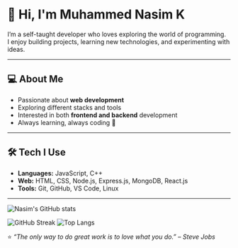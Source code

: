 # 👋 Hi, I'm Muhammed Nasim K  

I’m a self-taught developer who loves exploring the world of programming.  
I enjoy building projects, learning new technologies, and experimenting with ideas.  

---

## 💻 About Me
- Passionate about **web development**  
- Exploring different stacks and tools  
- Interested in both **frontend and backend** development  
- Always learning, always coding 🚀  

---

## 🛠️ Tech I Use
- **Languages:** JavaScript, C++  
- **Web:** HTML, CSS, Node.js, Express.js, MongoDB, React.js  
- **Tools:** Git, GitHub, VS Code, Linux  

---
![Nasim's GitHub stats](https://github-readme-stats.vercel.app/api?username=nasimkuniyil&show_icons=true&theme=radical)

![GitHub Streak](https://github-readme-streak-stats.herokuapp.com/?user=nasimkuniyil&theme=radical) ![Top Langs](https://github-readme-stats.vercel.app/api/top-langs/?username=nasimkuniyil&layout=compact&theme=radical)


⭐️ *“The only way to do great work is to love what you do.” – Steve Jobs*  

